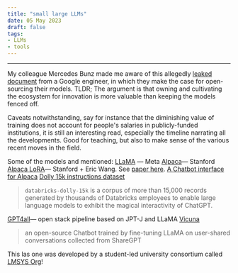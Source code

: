 ```yaml
---
title: "small large LLMs"
date: 05 May 2023
draft: false
tags:
- LLMs
- tools
---
```

---
My colleague Mercedes Bunz made me aware of this allegedly [leaked document](https://www.semianalysis.com/p/google-we-have-no-moat-and-neither) from a Google engineer, in which they make the case for open-sourcing their models. TLDR; The argument is that owning and cultivating the ecosystem for innovation is more valuable than keeping the models fenced off.

Caveats notwithstanding, say for instance that the diminishing value of training does not account for people's salaries in publicly-funded institutions, it is still an interesting read, especially the timeline narrating all the developments. Good for teaching, but also to make sense of the various recent moves in the field.

Some of the models and mentioned:
[LLaMA](https://arxiv.org/pdf/2303.16199.pdf) ― Meta
[Alpaca](https://crfm.stanford.edu/2023/03/13/alpaca.html)― Stanford
[Alpaca LoRA](https://github.com/tloen/alpaca-lora)― Stanford + Eric Wang. See [paper here](https://arxiv.org/pdf/2106.09685.pdf).
[A Chatbot interface for Alpaca](https://github.com/deep-diver/LLM-As-Chatbot)
[Dolly 15k instructions dataset](https://huggingface.co/datasets/c-s-ale/dolly-15k-instruction-alpaca-format)
> `databricks-dolly-15k` is a corpus of more than 15,000 records generated by thousands of Databricks employees to enable large language models to exhibit the magical interactivity of ChatGPT.

[GPT4all](https://github.com/nomic-ai/gpt4all)― open stack pipeline based on JPT-J and LLaMA
[Vicuna](https://lmsys.org/blog/2023-03-30-vicuna/)
>an open-source Chatbot trained by fine-tuning LLaMA on user-shared conversations collected from ShareGPT

This las one was developed by a student-led university consortium called [LMSYS Org](https://lmsys.org/about/)!

